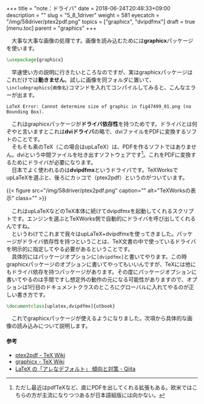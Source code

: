+++
title = "note：ドライバ"
date = 2018-06-24T20:48:33+09:00
description = ""
slug = "5_8_1driver"
weight = 581
eyecatch = "/img/58driver/ptex2pdf.png"
topics = ["graphicx", "dvipdfmx"]
draft = true
[menu.toc]
    parent = "graphics"
+++

&#x3000;大事な大事な画像の処理です。画像を読み込むためには**graphicx**パッケージを使います。

```LaTeX
\usepackage{graphicx}
```

　早速使い方の説明に行きたいところなのですが、実はgraphicxパッケージはこれだけでは**動きません**。試しに画像を同フォルダに置いて、`\includegraphics{画像名}`コマンドを入れてコンパイルしてみると、こんなエラーが出ます。

```
LaTeX Error: Cannot determine size of graphic in fig47499_01.png (no Bounding Box).
```

　これはgraphicxパッケージが**ドライバ依存性**を持つためです。ドライバとは何ぞやと言いますとこれは**dviドライバ**の略で、dviファイルをPDFに変換するソフトのことです。  
　そもそも素のTeX（この場合はupLaTeX）は、PDFを作るソフトではありません。dviという中間ファイルを吐き出すソフトウェアです[^1]。これをPDFに変換するためにドライバが必要になります。  
　日本でよく使われるのは**dvipdfmx**というドライバです。TeXWorksでupLaTeXを選ぶと、後ろにカッコで（ptex2pdf）というのがついています。

{{< figure src="/img/58driver/ptex2pdf.png" caption="" alt="TeXWorksの表示" class="" >}}

　これはupLaTeXなどのTeX本体に続けてdvipdfmxを起動してくれるスクリプトです。エンジンを選ぶとTeXWorks側で自動的にドライバを呼び出してくれるんですね。  
　というわけでこれまで我々はupLaTeX+dvipdfmxを使ってきました。パッケージがドライバ依存性を持つということは、TeX文書の中で使っているドライバを明示的に指定してやる必要があるということです。  
　具体的にはパッケージオプションに`[dvipdfmx]`と書いてやります。この時graphicxパッケージのオプションに書いてやってもいいんですが、TeXには他にもドライバ依存を持つパッケージがあります。その度にパッケージオプションに書いてやるのは手間ですし想定外の動作の元になる可能性がありますので、オプションは1行目のドキュメントクラスのところにグローバルに入れてやるのが正しい書き方です。  

```LaTeX
\documentclass[uplatex,dvipdfmx]{utbook}
```

　これでgraphicxパッケージが使えるようになりました。次項から具体的な画像の読み込みについて説明します。

#### 参考
- [ptex2pdf - TeX Wiki](https://texwiki.texjp.org/?ptex2pdf)
- [graphicx - TeX Wiki](https://texwiki.texjp.org/?graphicx)
- [LaTeX の「アレなデフォルト」 傾向と対策 - Qiita](https://qiita.com/zr_tex8r/items/297154ca924749e62471)

[^1]: ただし最近はpdfTeXなど、直にPDFを出してくれる拡張もある。欧米ではこちらの方が主流になりつつあるが日本語組版には向かない。